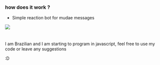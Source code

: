 ### how does it work ?

- Simple reaction bot for mudae messages


![](https://i.imgur.com/saFmsYO.png")

# 
I am Brazilian and I am starting to program in javascript, feel free to use my code or leave any suggestions

:D
